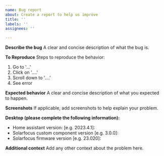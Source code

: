 ```yaml
---
name: Bug report
about: Create a report to help us improve
title: ''
labels: ''
assignees: ''

---
```


**Describe the bug**
A clear and concise description of what the bug is.

**To Reproduce**
Steps to reproduce the behavior:
1. Go to '...'
2. Click on '....'
3. Scroll down to '....'
4. See error

**Expected behavior**
A clear and concise description of what you expected to happen.

**Screenshots**
If applicable, add screenshots to help explain your problem.

**Desktop (please complete the following information):**
 - Home assistant version: [e.g. 2023.4.1]:
 - Solarfocus custom component version [e.g. 3.0.0]:
 - Solarfocus firmware version [e.g. 23.020]:


**Additional context**
Add any other context about the problem here.
